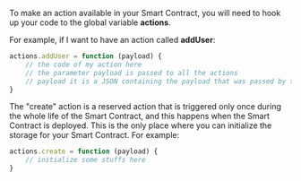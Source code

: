  To make an action available in your Smart Contract, you will need to hook up your code to the global variable **actions**.

For example, if I want to have an action called **addUser**:

```js
actions.addUser = function (payload) {
	// the code of my action here
	// the parameter payload is passed to all the actions
	// payload it is a JSON containing the payload that was passed by the user via the protocol
}
```

The "create" action is a reserved action that is triggered only once during the whole life of the Smart Contract, and this happens when the Smart Contract is deployed. This is the only place where you can initialize the storage for your Smart Contract. For example:

```js
actions.create = function (payload) {
	// initialize some stuffs here
}
```